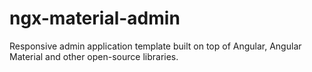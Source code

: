# ngx-material-admin
Responsive admin application template built on top of Angular, Angular Material and other open-source libraries.
